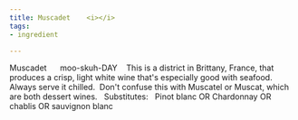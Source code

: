 ```yaml
---
title: Muscadet    <i></i>
tags:
- ingredient

---
```

Muscadet      moo-skuh-DAY    This is a district in Brittany, France, that produces a crisp, light white wine that's especially good with seafood.   Always serve it chilled.  Don't confuse this with Muscatel or Muscat, which are both dessert wines.   Substitutes:    Pinot blanc OR Chardonnay OR chablis OR sauvignon blanc
